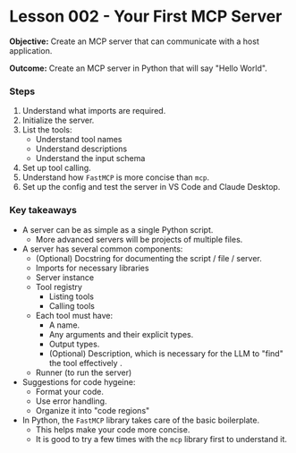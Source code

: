 # Lesson 002 - Your First MCP Server

**Objective:** Create an MCP server that can communicate with a host application.

**Outcome:** Create an MCP server in Python that will say "Hello World".


### Steps

1. Understand what imports are required.
2. Initialize the server.
3. List the tools:
    - Understand tool names
    - Understand descriptions
    - Understand the input schema
4. Set up tool calling.
5. Understand how `FastMCP` is more concise than `mcp`.
6. Set up the config and test the server in VS Code and Claude Desktop.


### Key takeaways

- A server can be as simple as a single Python script.
    - More advanced servers will be projects of multiple files.
- A server has several common components:
    - (Optional) Docstring for documenting the script / file / server.
    - Imports for necessary libraries
    - Server instance
    - Tool registry
        - Listing tools
        - Calling tools
    - Each tool must have:
        - A name.
        - Any arguments and their explicit types.
        - Output types.
        - (Optional) Description, which is necessary for the LLM to "find" the tool effectively .
    - Runner (to run the server)
- Suggestions for code hygeine:
    - Format your code.
    - Use error handling.
    - Organize it into "code regions"
- In Python, the `FastMCP` library takes care of the basic boilerplate.
    - This helps make your code more concise.
    - It is good to try a few times with the `mcp` library first to understand it.